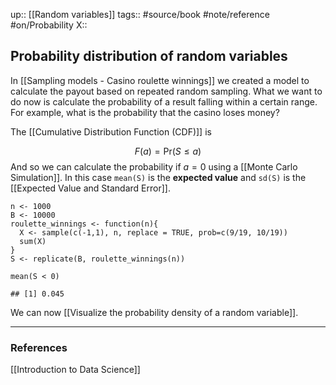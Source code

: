 up::  [[Random variables]]
tags:: #source/book #note/reference #on/Probability 
X:: 

## Probability distribution of random variables

In [[Sampling models - Casino roulette winnings]] we created a model to calculate the payout based on repeated random sampling. What we want to do now is calculate the probability of a result falling within a certain range. For example, what is the probability that the casino loses money?

The [[Cumulative Distribution Function (CDF)]] is

$$
F(a) = \mbox{Pr}(S\leq a)
$$
And so we can calculate the probability if $a=0$ using a [[Monte Carlo Simulation]]. In this case `mean(S)` is the __expected value__ and `sd(S)` is the [[Expected Value and Standard Error]].

```
n <- 1000
B <- 10000
roulette_winnings <- function(n){
  X <- sample(c(-1,1), n, replace = TRUE, prob=c(9/19, 10/19))
  sum(X)
}
S <- replicate(B, roulette_winnings(n))

mean(S < 0)

## [1] 0.045
```

We can now [[Visualize the probability density of a random variable]].



---

### References

[[Introduction to Data Science]]



